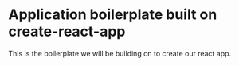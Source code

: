 # Application boilerplate built on create-react-app

This is the boilerplate we will be building on to create our react app. 
